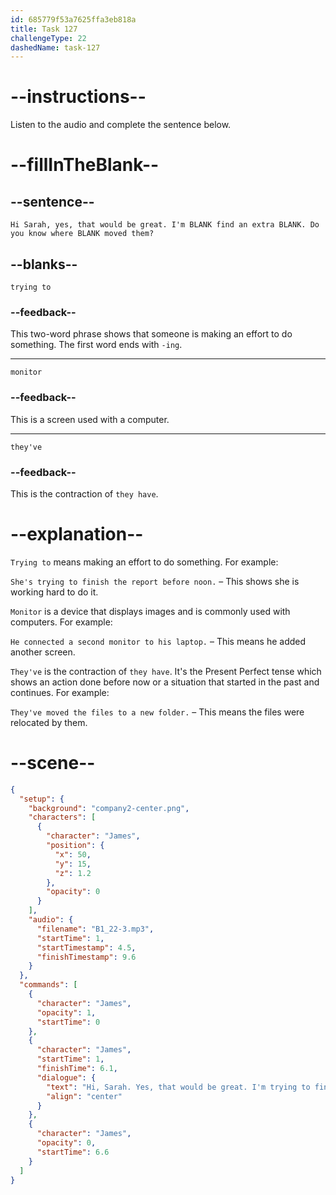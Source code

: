 ```yaml
---
id: 685779f53a7625ffa3eb818a
title: Task 127
challengeType: 22
dashedName: task-127
---
```


<!-- (Audio) James: Hi Sarah, yes, that would be great. I'm trying to find an extra monitor. Do you know where they've moved them? -->

# --instructions--

Listen to the audio and complete the sentence below.

# --fillInTheBlank--

## --sentence--

`Hi Sarah, yes, that would be great. I'm BLANK find an extra BLANK. Do you know where BLANK moved them?`

## --blanks--

`trying to`

### --feedback--

This two-word phrase shows that someone is making an effort to do something. The first word ends with `-ing`.

---

`monitor`

### --feedback--

This is a screen used with a computer.

---

`they've`

### --feedback--

This is the contraction of `they have`.

# --explanation--

`Trying to` means making an effort to do something. For example:

`She's trying to finish the report before noon.` – This shows she is working hard to do it.

`Monitor` is a device that displays images and is commonly used with computers. For example:

`He connected a second monitor to his laptop.` – This means he added another screen.

`They've` is the contraction of `they have`. It's the Present Perfect tense which shows an action done before now or a situation that started in the past and continues.​ For example:

`They've moved the files to a new folder.` – This means the files were relocated by them.

# --scene--

```json
{
  "setup": {
    "background": "company2-center.png",
    "characters": [
      {
        "character": "James",
        "position": {
          "x": 50,
          "y": 15,
          "z": 1.2
        },
        "opacity": 0
      }
    ],
    "audio": {
      "filename": "B1_22-3.mp3",
      "startTime": 1,
      "startTimestamp": 4.5,
      "finishTimestamp": 9.6
    }
  },
  "commands": [
    {
      "character": "James",
      "opacity": 1,
      "startTime": 0
    },
    {
      "character": "James",
      "startTime": 1,
      "finishTime": 6.1,
      "dialogue": {
        "text": "Hi, Sarah. Yes, that would be great. I'm trying to find an extra monitor. Do you know where they've moved them?",
        "align": "center"
      }
    },
    {
      "character": "James",
      "opacity": 0,
      "startTime": 6.6
    }
  ]
}
```
